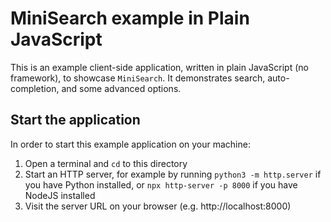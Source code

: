 # MiniSearch example in Plain JavaScript

This is an example client-side application, written in plain JavaScript (no
framework), to showcase `MiniSearch`. It demonstrates search, auto-completion,
and some advanced options.

## Start the application

In order to start this example application on your machine:

  1. Open a terminal and `cd` to this directory
  2. Start an HTTP server, for example by running `python3 -m http.server` if you have Python installed, or `npx http-server -p 8000` if you have NodeJS installed
  3. Visit the server URL on your browser (e.g. http://localhost:8000)
